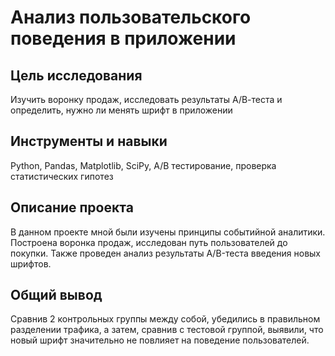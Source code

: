# Анализ пользовательского поведения в приложении

## Цель исследования
Изучить воронку продаж, исследовать результаты А/В-теста и определить, нужно ли менять шрифт в приложении

## Инструменты и навыки
Python, Pandas, Matplotlib, SciPy, А/В тестирование, проверка статистических гипотез

## Описание проекта
В данном проекте мной были изучены принципы событийной аналитики. 
Построена воронка продаж, исследован путь пользователей до покупки. 
Также проведен анализ результаты A/B-теста введения новых шрифтов.

## Общий вывод
Сравнив 2 контрольных группы между собой, убедились в правильном разделении трафика, 
а затем, сравнив с тестовой группой, выявили, что новый шрифт значительно не повлияет на поведение пользователей.
